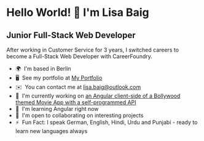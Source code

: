 Hello World! 👋 I'm Lisa Baig
==========================

Junior Full-Stack Web Developer
------------------------

After working in Customer Service for 3 years, I switched careers to become a Full-Stack Web Developer with CareerFoundry.

* 🌍  I'm based in Berlin
* 🖥️  See my portfolio at [My Portfolio](http://leezajee.github.io/portfolio.website/)
* ✉️  You can contact me at [lisa.baig@outlook.com](mailto:lisa.baig@outlook.com)
* 🚀  I'm currently working on [an Angular client-side of a Bollywood themed Movie App with a self-programmed API](https://leezajee.github.io/bolly-flix-angular-client/welcome)
* 🧠  I'm learning Angular right now
* 🤝  I'm open to collaborating on interesting projects
* ⚡  Fun Fact: I speak German, English, Hindi, Urdu and Punjabi - ready to learn new languages always 
